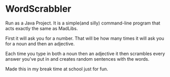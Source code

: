 # WordScrabbler

Run as a Java Project. It is a simple(and silly) command-line program that acts exactly the same as MadLibs.

First it will ask you for a number. That will be how many times it will ask you for a noun and then an adjective.

Each time you type in both a noun then an adjective it then scrambles every answer you've put in and creates random sentences with the words. 

Made this in my break time at school just for fun. 
